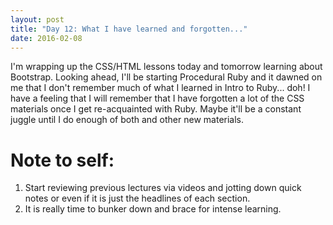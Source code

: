 ```yaml
---
layout: post
title: "Day 12: What I have learned and forgotten..."
date: 2016-02-08
---
```


I'm wrapping up the CSS/HTML lessons today and tomorrow learning about Bootstrap.  Looking ahead, I'll be starting Procedural Ruby and it dawned on me that I don't remember much of what I learned in Intro to Ruby... doh! I have a feeling that I will remember that I have forgotten a lot of the CSS materials once I get re-acquainted with Ruby.  Maybe it'll be a constant juggle until I do enough of both and other new materials.

# Note to self: #

1. Start reviewing previous lectures via videos and jotting down quick notes or even if it is just the headlines of each section.
2. It is really time to bunker down and brace for intense learning. 
